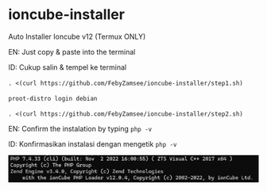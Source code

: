 # ioncube-installer
Auto Installer Ioncube v12 (Termux ONLY)

EN:
Just copy & paste into the terminal

ID:
Cukup salin & tempel ke terminal



`. <(curl https://github.com/FebyZamsee/ioncube-installer/step1.sh)`

`proot-distro login debian`

`. <(curl https://github.com/FebyZamsee/ioncube-installer/step2.sh)`


EN:
Confirm the instalation by typing `php -v`

ID:
Konfirmasikan instalasi dengan mengetik `php -v`

![Alt text](ioncube.jpg)
